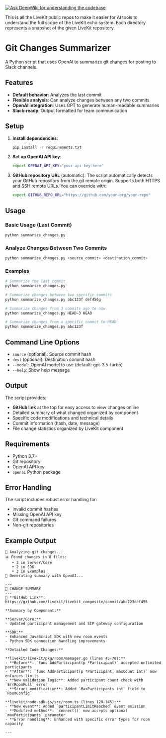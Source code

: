 [![Ask DeepWiki for understanding the codebase](https://deepwiki.com/badge.svg)](https://deepwiki.com/yepher/livekit_composite)


This is all the LiveKit public repos to make it easier for AI tools to understand the full scope of the LiveKit echo system. Each directory represents a snapshot of the given LiveKit repository.

# Git Changes Summarizer

A Python script that uses OpenAI to summarize git changes for posting to Slack channels.

## Features

- **Default behavior**: Analyzes the last commit
- **Flexible analysis**: Can analyze changes between any two commits
- **OpenAI integration**: Uses GPT to generate human-readable summaries
- **Slack-ready**: Output formatted for team communication

## Setup

1. **Install dependencies**:
   ```bash
   pip install -r requirements.txt
   ```

2. **Set up OpenAI API key**:
   ```bash
   export OPENAI_API_KEY="your-api-key-here"
   ```

3. **GitHub repository URL** (automatic):
   The script automatically detects your GitHub repository from the git remote origin.
   Supports both HTTPS and SSH remote URLs. You can override with:
   ```bash
   export GITHUB_REPO_URL="https://github.com/your-org/your-repo"
   ```

## Usage

### Basic Usage (Last Commit)
```bash
python summarize_changes.py
```

### Analyze Changes Between Two Commits
```bash
python summarize_changes.py <source_commit> <destination_commit>
```

### Examples
```bash
# Summarize the last commit
python summarize_changes.py

# Summarize changes between two specific commits
python summarize_changes.py abc123f def456g

# Summarize changes from 3 commits ago to now
python summarize_changes.py HEAD~3 HEAD

# Summarize changes from a specific commit to HEAD
python summarize_changes.py abc123f
```

## Command Line Options

- `source` (optional): Source commit hash
- `dest` (optional): Destination commit hash  
- `--model`: OpenAI model to use (default: gpt-3.5-turbo)
- `--help`: Show help message

## Output

The script provides:
- **GitHub link** at the top for easy access to view changes online
- Detailed summary of what changed organized by component
- Specific code modifications and technical details
- Commit information (hash, date, message)
- File change statistics organized by LiveKit component

## Requirements

- Python 3.7+
- Git repository
- OpenAI API key
- `openai` Python package

## Error Handling

The script includes robust error handling for:
- Invalid commit hashes
- Missing OpenAI API key
- Git command failures
- Non-git repositories

## Example Output

```
🚀 Analyzing git changes...
📊 Found changes in 8 files:
   • 3 in Server/Core
   • 2 in SDK
   • 3 in Examples
🤖 Generating summary with OpenAI...

---
📝 CHANGE SUMMARY
---
🔗 **GitHub Link**: https://github.com/livekit/livekit_composite/commit/abc123def456

**Summary by Component:**

**Server/Core:**
- Updated participant management and SIP gateway configuration

**SDK:**
- Enhanced JavaScript SDK with new room events
- Python SDK connection handling improvements

**Detailed Code Changes:**

**livekit/livekit/pkg/room/manager.go (lines 45-78):**
- **Before**: `func AddParticipant(p *Participant)` accepted unlimited participants
- **After**: `func AddParticipant(p *Participant, maxCount int)` now enforces limits
- **New validation logic**: Added participant count check with `ErrRoomFull` error
- **Struct modification**: Added `MaxParticipants int` field to `RoomConfig`

**livekit/node-sdk-js/src/room.ts (lines 120-145):**
- **New event**: Added `participantLimitReached` event emission
- **Modified method**: `connect()` now accepts optional `maxParticipants` parameter
- **Error handling**: Enhanced with specific error types for room capacity

---